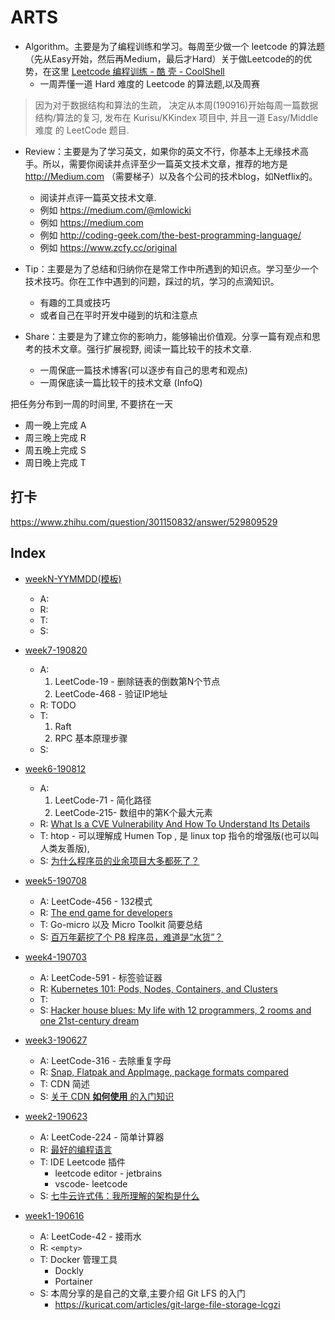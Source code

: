 # ARTS

* Algorithm。主要是为了编程训练和学习。每周至少做一个 leetcode 的算法题（先从Easy开始，然后再Medium，最后才Hard）关于做Leetcode的的优势，在这里 [Leetcode 编程训练 - 酷 壳 - CoolShell](https://www.zhihu.com/question/301150832 )
    * 一周弄懂一道 Hard 难度的 Leetcode 的算法题,以及周赛
    
> 因为对于数据结构和算法的生疏， 决定从本周(190916)开始每周一篇数据结构/算法的复习, 发布在 Kurisu/KKindex 项目中, 并且一道 Easy/Middle 难度 的 LeetCode 题目.
> 
> 

* Review：主要是为了学习英文，如果你的英文不行，你基本上无缘技术高手。所以，需要你阅读并点评至少一篇英文技术文章，推荐的地方是 http://Medium.com （需要梯子）以及各个公司的技术blog，如Netflix的。
    * 阅读并点评一篇英文技术文章. 
    * 例如 <https://medium.com/@mlowicki>
    * 例如 <https://medium.com>
    * 例如 <http://coding-geek.com/the-best-programming-language/>
    * 例如 <https://www.zcfy.cc/original>

* Tip：主要是为了总结和归纳你在是常工作中所遇到的知识点。学习至少一个技术技巧。你在工作中遇到的问题，踩过的坑，学习的点滴知识。
    * 有趣的工具或技巧
    * 或者自己在平时开发中碰到的坑和注意点

* Share：主要是为了建立你的影响力，能够输出价值观。分享一篇有观点和思考的技术文章。强行扩展视野, 阅读一篇比较干的技术文章.
    * 一周保底一篇技术博客(可以逐步有自己的思考和观点)
    * 一周保底读一篇比较干的技术文章 (InfoQ)

把任务分布到一周的时间里, 不要挤在一天
* 周一晚上完成 A
* 周三晚上完成 R
* 周五晚上完成 S
* 周日晚上完成 T


## 打卡

https://www.zhihu.com/question/301150832/answer/529809529


## Index

* [weekN-YYMMDD(模板)](posts/weekN-YYMMDD.md)
    * A: 
    * R: 
    * T: 
    * S: 
    
* [week7-190820](posts/weekN-YYMMDD.md)
    * A: 
        1. LeetCode-19 - 删除链表的倒数第N个节点
        1. LeetCode-468 - 验证IP地址
    * R: TODO
    * T: 
        1. Raft
        1. RPC 基本原理步骤
    * S: 
    
* [week6-190812](posts/week6-190812.md)
    * A: 
        1. LeetCode-71 - 简化路径
        1. LeetCode-215- 数组中的第K个最大元素
    * R: [What Is a CVE Vulnerability And How To Understand Its Details](https://resources.whitesourcesoftware.com/blog-whitesource/what-is-cve-vulnerability)
    * T: htop - 可以理解成 Humen Top , 是 linux top 指令的增强版(也可以叫人类友善版),
    * S: [为什么程序员的业余项目大多都死了？](https://mp.weixin.qq.com/s/wUTCMklKHEBus4nwwRXqPw)
    
* [week5-190708](posts/week5-190708.md)
    * A: LeetCode-456 - 132模式
    * R: [The end game for developers](https://micro.mu/blog/2019/06/13/the-developer-end-game.html)
    * T: Go-micro 以及 Micro Toolkit 简要总结
    * S: [百万年薪挖了个 P8 程序员，难道是“水货”？](https://www.infoq.cn/article/09cjC29-YZf3Luo3vQDE)
    
* [week4-190703](posts/week4-190703.md)
    * A: LeetCode-591 - 标签验证器
    * R: [Kubernetes 101: Pods, Nodes, Containers, and Clusters](https://medium.com/google-cloud/kubernetes-101-pods-nodes-containers-and-clusters-c1509e409e16)
    * T:
    * S: [Hacker house blues: My life with 12 programmers, 2 rooms and one 21st-century dream](http://www.ruanyifeng.com/blog/2018/08/san-francisco.html)

* [week3-190627](posts/week3-190627.md)
    * A: LeetCode-316 - 去除重复字母
    * R: [Snap, Flatpak and AppImage, package formats compared](https://www.zcfy.cc/original/snap-flatpak-and-appimage-package-formats-compared)
    * T: CDN 简述
    * S: [关于 CDN **如何使用** 的入门知识](https://juejin.im/post/5af46498f265da0b8d41f6a3)

* [week2-190623](posts/week2-190623.md)
    * A: LeetCode-224 - 简单计算器
    * R: [最好的编程语言](http://coding-geek.com/the-best-programming-language/)
    * T: IDE Leetcode 插件
        * leetcode editor - jetbrains
        * vscode- leetcode
    * S: [七牛云许式伟：我所理解的架构是什么](https://www.infoq.cn/article/scbBuLydXi00sZ4v*UyN)

* [week1-190616](posts/week1-190616.md)
    * A: LeetCode-42 - 接雨水
    * R: `<empty>`
    * T: Docker 管理工具
        * Dockly
        * Portainer
    * S: 本周分享的是自己的文章,主要介绍 Git LFS 的入门
        * https://kuricat.com/articles/git-large-file-storage-lcgzi
